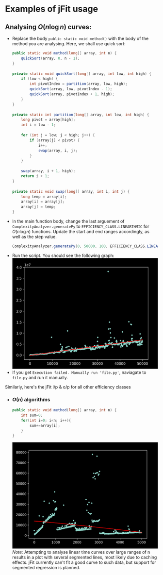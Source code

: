 # Examples of jFit usage

## Analysing $O(n\log n)$ curves:
- Replace the body `public static void method()` with the body of the method you are analysing. Here, we shall use quick sort:
    ```java
    public static void method(long[] array, int n) {
        quickSort(array, 0, n - 1);
    }

    private static void quickSort(long[] array, int low, int high) {
        if (low < high) {
            int pivotIndex = partition(array, low, high);
            quickSort(array, low, pivotIndex - 1);
            quickSort(array, pivotIndex + 1, high);
        }
    }

    private static int partition(long[] array, int low, int high) {
        long pivot = array[high];
        int i = low - 1;

        for (int j = low; j < high; j++) {
            if (array[j] < pivot) {
                i++;
                swap(array, i, j);
            }
        }

        swap(array, i + 1, high);
        return i + 1;
    }

    private static void swap(long[] array, int i, int j) {
        long temp = array[i];
        array[i] = array[j];
        array[j] = temp;
    }
    ```
- In the main function body, change the last arguement of `ComplexityAnalyzer.generatePy` to `EFFICIENCY_CLASS.LINEARTHMIC` for $O(n\log n)$ functions. Update the start and end ranges accordingly, as well as the step value.
    ```java
    ComplexityAnalyzer.generatePy(0, 50000, 100, EFFICIENCY_CLASS.LINEARITHMIC);
    ```
- Run the script. You should see the following graph:<br>
    <img src="./example-images/nlogn-plot.png" alt= "QuickSort Plot" width="500"> <br>
- If you get `Execution failed. Manually run 'file.py'`, naviagate to `file.py` and run it manually.

Similarly, here's the jFit i/p & o/p for all other efficiency classes

- ### $O(n)$ algorithms
    ```java
    public static void method(long[] array, int n) {
        int sum=0;
        for(int i=0; i<n; i++){
            sum+=array[i];
        }
    }
    ```
    <img src="./example-images/n-plot.png" alt= "Array Sum Plot" width="500"> <br>
    *Note:* Attempting to analyse linear time curves over large ranges of n results in a plot with several segmented lines, most likely due to caching effects. jFit currently can't fit a good curve to such data, but support for segmented regression is planned.

